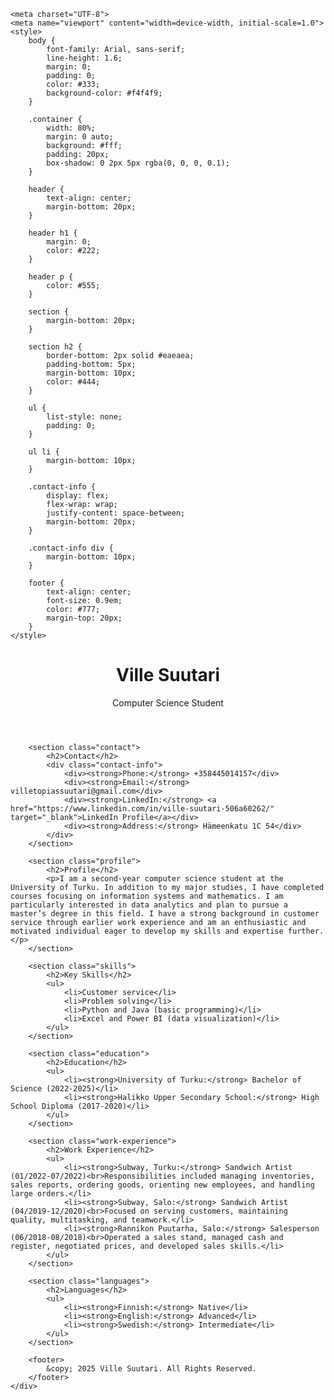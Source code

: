 <html lang="en">
    
    <meta charset="UTF-8">
    <meta name="viewport" content="width=device-width, initial-scale=1.0">
    <style>
        body {
            font-family: Arial, sans-serif;
            line-height: 1.6;
            margin: 0;
            padding: 0;
            color: #333;
            background-color: #f4f4f9;
        }

        .container {
            width: 80%;
            margin: 0 auto;
            background: #fff;
            padding: 20px;
            box-shadow: 0 2px 5px rgba(0, 0, 0, 0.1);
        }

        header {
            text-align: center;
            margin-bottom: 20px;
        }

        header h1 {
            margin: 0;
            color: #222;
        }

        header p {
            color: #555;
        }

        section {
            margin-bottom: 20px;
        }

        section h2 {
            border-bottom: 2px solid #eaeaea;
            padding-bottom: 5px;
            margin-bottom: 10px;
            color: #444;
        }

        ul {
            list-style: none;
            padding: 0;
        }

        ul li {
            margin-bottom: 10px;
        }

        .contact-info {
            display: flex;
            flex-wrap: wrap;
            justify-content: space-between;
            margin-bottom: 20px;
        }

        .contact-info div {
            margin-bottom: 10px;
        }

        footer {
            text-align: center;
            font-size: 0.9em;
            color: #777;
            margin-top: 20px;
        }
    </style>
</head>
<body>
    <div class="container">
        <header>
            <h1>Ville Suutari</h1>
            <p>Computer Science Student</p>
        </header>

        <section class="contact">
            <h2>Contact</h2>
            <div class="contact-info">
                <div><strong>Phone:</strong> +358445014157</div>
                <div><strong>Email:</strong> villetopiassuutari@gmail.com</div>
                <div><strong>LinkedIn:</strong> <a href="https://www.linkedin.com/in/ville-suutari-506a60262/" target="_blank">LinkedIn Profile</a></div>
                <div><strong>Address:</strong> Hämeenkatu 1C 54</div>
            </div>
        </section>

        <section class="profile">
            <h2>Profile</h2>
            <p>I am a second-year computer science student at the University of Turku. In addition to my major studies, I have completed courses focusing on information systems and mathematics. I am particularly interested in data analytics and plan to pursue a master’s degree in this field. I have a strong background in customer service through earlier work experience and am an enthusiastic and motivated individual eager to develop my skills and expertise further.</p>
        </section>

        <section class="skills">
            <h2>Key Skills</h2>
            <ul>
                <li>Customer service</li>
                <li>Problem solving</li>
                <li>Python and Java (basic programming)</li>
                <li>Excel and Power BI (data visualization)</li>
            </ul>
        </section>

        <section class="education">
            <h2>Education</h2>
            <ul>
                <li><strong>University of Turku:</strong> Bachelor of Science (2022-2025)</li>
                <li><strong>Halikko Upper Secondary School:</strong> High School Diploma (2017-2020)</li>
            </ul>
        </section>

        <section class="work-experience">
            <h2>Work Experience</h2>
            <ul>
                <li><strong>Subway, Turku:</strong> Sandwich Artist (01/2022-07/2022)<br>Responsibilities included managing inventories, sales reports, ordering goods, orienting new employees, and handling large orders.</li>
                <li><strong>Subway, Salo:</strong> Sandwich Artist (04/2019-12/2020)<br>Focused on serving customers, maintaining quality, multitasking, and teamwork.</li>
                <li><strong>Rannikon Puutarha, Salo:</strong> Salesperson (06/2018-08/2018)<br>Operated a sales stand, managed cash and register, negotiated prices, and developed sales skills.</li>
            </ul>
        </section>

        <section class="languages">
            <h2>Languages</h2>
            <ul>
                <li><strong>Finnish:</strong> Native</li>
                <li><strong>English:</strong> Advanced</li>
                <li><strong>Swedish:</strong> Intermediate</li>
            </ul>
        </section>

        <footer>
            &copy; 2025 Ville Suutari. All Rights Reserved.
        </footer>
    </div>
</body>
</html>


